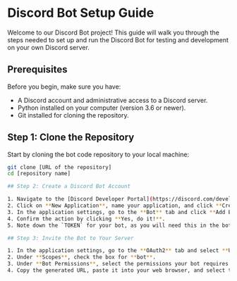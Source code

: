 # Discord Bot Setup Guide

Welcome to our Discord Bot project! This guide will walk you through the steps needed to set up and run the Discord Bot for testing and development on your own Discord server.

## Prerequisites

Before you begin, make sure you have:
- A Discord account and administrative access to a Discord server.
- Python installed on your computer (version 3.6 or newer).
- Git installed for cloning the repository.

## Step 1: Clone the Repository

Start by cloning the bot code repository to your local machine:

```bash
git clone [URL of the repository]
cd [repository name]

## Step 2: Create a Discord Bot Account

1. Navigate to the [Discord Developer Portal](https://discord.com/developers/applications).
2. Click on **New Application**, name your application, and click **Create**.
3. In the application settings, go to the **Bot** tab and click **Add Bot**.
4. Confirm the action by clicking **Yes, do it!**.
5. Note down the `TOKEN` for your bot, as you will need this in the bot script.

## Step 3: Invite the Bot to Your Server

1. In the application settings, go to the **OAuth2** tab and select **URL Generator**.
2. Under **Scopes**, check the box for **bot**.
3. Under **Bot Permissions**, select the permissions your bot requires (e.g., Read Messages, Send Messages).
4. Copy the generated URL, paste it into your web browser, and select the server to invite your bot to.